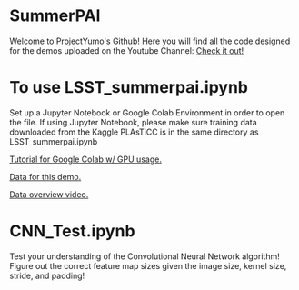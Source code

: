 # SummerPAI
Welcome to ProjectYumo's Github! Here you will find all the code designed for the demos uploaded on the Youtube Channel:
[Check it out!](https://www.youtube.com/channel/UC2Z4Egnb78HCvSzPKrrRCWQ)
# To use LSST_summerpai.ipynb
Set up a Jupyter Notebook or Google Colab Environment in order to open the file. 
If using Jupyter Notebook, please make sure training data downloaded from the Kaggle PLAsTiCC is in the same directory as LSST_summerpai.ipynb

[Tutorial for Google Colab w/ GPU usage.](https://youtu.be/zg_AXwVTOYA)

[Data for this demo.](https://www.kaggle.com/c/PLAsTiCC-2018/data)

[Data overview video.](https://www.youtube.com/watch?v=dYgK0XHIK-0)

# CNN_Test.ipynb
Test your understanding of the Convolutional Neural Network algorithm! Figure out the correct feature map sizes given the image size, kernel size, stride, and padding!
